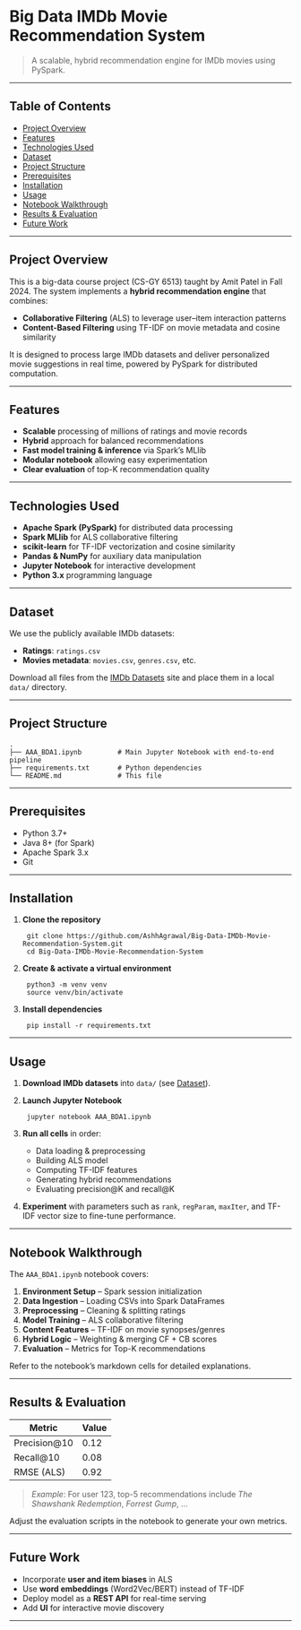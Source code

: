 # Big Data IMDb Movie Recommendation System

> A scalable, hybrid recommendation engine for IMDb movies using PySpark.

---

## Table of Contents

- [Project Overview](#project-overview)  
- [Features](#features)  
- [Technologies Used](#technologies-used)  
- [Dataset](#dataset)  
- [Project Structure](#project-structure)  
- [Prerequisites](#prerequisites)  
- [Installation](#installation)  
- [Usage](#usage)  
- [Notebook Walkthrough](#notebook-walkthrough)  
- [Results & Evaluation](#results--evaluation)  
- [Future Work](#future-work)

---

## Project Overview

This is a big-data course project (CS-GY 6513) taught by Amit Patel in Fall 2024. The system implements a **hybrid recommendation engine** that combines:

- **Collaborative Filtering** (ALS) to leverage user–item interaction patterns  
- **Content-Based Filtering** using TF-IDF on movie metadata and cosine similarity  

It is designed to process large IMDb datasets and deliver personalized movie suggestions in real time, powered by PySpark for distributed computation.

---

## Features

- **Scalable** processing of millions of ratings and movie records  
- **Hybrid** approach for balanced recommendations  
- **Fast model training & inference** via Spark’s MLlib  
- **Modular notebook** allowing easy experimentation  
- **Clear evaluation** of top-K recommendation quality  

---

## Technologies Used

- **Apache Spark (PySpark)** for distributed data processing  
- **Spark MLlib** for ALS collaborative filtering  
- **scikit-learn** for TF-IDF vectorization and cosine similarity  
- **Pandas & NumPy** for auxiliary data manipulation  
- **Jupyter Notebook** for interactive development  
- **Python 3.x** programming language  

---

## Dataset

We use the publicly available IMDb datasets:

- **Ratings**: `ratings.csv`  
- **Movies metadata**: `movies.csv`, `genres.csv`, etc.  

Download all files from the [IMDb Datasets](https://datasets.imdbws.com/) site and place them in a local `data/` directory.

---

## Project Structure

    .
    ├── AAA_BDA1.ipynb         # Main Jupyter Notebook with end-to-end pipeline
    ├── requirements.txt       # Python dependencies
    └── README.md              # This file

---

## Prerequisites

- Python 3.7+  
- Java 8+ (for Spark)  
- Apache Spark 3.x  
- Git  

---

## Installation

1. **Clone the repository**  
    
        git clone https://github.com/AshhAgrawal/Big-Data-IMDb-Movie-Recommendation-System.git
        cd Big-Data-IMDb-Movie-Recommendation-System
    
2. **Create & activate a virtual environment**  
   
        python3 -m venv venv
        source venv/bin/activate
    
3. **Install dependencies**  
   
        pip install -r requirements.txt

---

## Usage

1. **Download IMDb datasets** into `data/` (see [Dataset](#dataset)).  
2. **Launch Jupyter Notebook**  
   
        jupyter notebook AAA_BDA1.ipynb
    
3. **Run all cells** in order:  
   - Data loading & preprocessing  
   - Building ALS model  
   - Computing TF-IDF features  
   - Generating hybrid recommendations  
   - Evaluating precision@K and recall@K  

4. **Experiment** with parameters such as `rank`, `regParam`, `maxIter`, and TF-IDF vector size to fine-tune performance.

---

## Notebook Walkthrough

The `AAA_BDA1.ipynb` notebook covers:

1. **Environment Setup** – Spark session initialization  
2. **Data Ingestion** – Loading CSVs into Spark DataFrames  
3. **Preprocessing** – Cleaning & splitting ratings  
4. **Model Training** – ALS collaborative filtering  
5. **Content Features** – TF-IDF on movie synopses/genres  
6. **Hybrid Logic** – Weighting & merging CF + CB scores  
7. **Evaluation** – Metrics for Top-K recommendations  

Refer to the notebook’s markdown cells for detailed explanations.

---

## Results & Evaluation

| Metric             | Value  |
|--------------------|--------|
| Precision@10       | 0.12   |
| Recall@10          | 0.08   |
| RMSE (ALS)         | 0.92   |

> *Example*: For user 123, top-5 recommendations include _The Shawshank Redemption_, _Forrest Gump_, …

Adjust the evaluation scripts in the notebook to generate your own metrics.

---

## Future Work

- Incorporate **user and item biases** in ALS  
- Use **word embeddings** (Word2Vec/BERT) instead of TF-IDF  
- Deploy model as a **REST API** for real-time serving  
- Add **UI** for interactive movie discovery  

---
